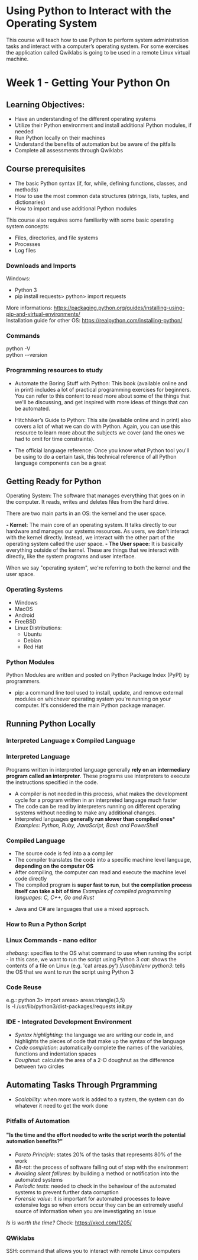 # Using Python to Interact with the Operating System
This course will teach how to use Python to perform system administration tasks and interact with a computer’s operating system. For some exercises the application called Qwiklabs is going to be used in a remote Linux virtual machine.

# Week 1 - Getting Your Python On
## Learning Objectives:
- Have an understanding of the different operating systems
- Utilize their Python environment and install additional Python modules, if needed
- Run Python locally on their machines
- Understand the benefits of automation but be aware of the pitfalls
- Complete all assessments through Qwiklabs

## Course prerequisites
- The basic Python syntax (if, for, while, defining functions, classes, and methods)
- How to use the most common data structures (strings, lists, tuples, and dictionaries)
- How to import and use additional Python modules

This course also requires some familiarity with some basic operating system concepts:
- Files, directories, and file systems
- Processes
- Log files

### Downloads and Imports
Windows:
- Python 3
- pip install requests> python> import requests 

More informations: https://packaging.python.org/guides/installing-using-pip-and-virtual-environments/  
Installation guide for other OS: https://realpython.com/installing-python/

### Commands
python -V  
python --version

### Programming resources to study
- Automate the Boring Stuff with Python: This book (available online and in print) includes a lot of practical programming exercises for beginners. You can refer to this content to read more about some of the things that we'll be discussing, and get inspired with more ideas of things that can be automated.

- Hitchhiker’s Guide to Python: This site (available online and in print) also covers a lot of what we can do with Python. Again, you can use this resource to learn more about the subjects we cover (and the ones we had to omit for time constraints).

- The official language reference: Once you know what Python tool you'll be using to do a certain task, this technical reference of all Python language components can be a great   

## Getting Ready for Python
Operating System: The software that manages everything that goes on in the computer. It reads, writes and deletes files from the hard drive.

There are two main parts in an OS: the kernel and the user space.

**- Kernel:** 
The main core of an operating system. It talks directly to our hardware and manages our systems resources. As users, we don't interact with the kernel directly. Instead, we interact with the other part of the operating system called the user space. 
**- The User space:**
It is basically everything outside of the kernel. These are things that we interact with directly, like the system programs and user interface. 

When we say "operating system", we're referring to both the kernel and the user space. 

### Operating Systems
- Windows 
- MacOS
- Android
- FreeBSD
- Linux
    Distributions:
    - Ubuntu
    - Debian
    - Red Hat

### Python Modules
Python Modules are written and posted on  Python Package Index (PyPI) by programmers.
- pip: a command line tool used to install, update, and remove external modules on whichever operating system you're running on your computer. It's considered the main Python package manager. 

## Running Python Locally
### Interpreted Language x Compiled Language
### Interpreted Language
Programs written in interpreted language generally **rely on an intermediary program called an interpreter**. These programs use interpreters to execute the instructions specified in the code. 
- A compiler is not needed in this process, what makes the development cycle for a program written in an interpreted language much faster
- The code can be read by interpreters running on different operating systems without needing to make any additional changes. 
- Interpreted languages **generally run slower than compiled ones***  
*Examples: Python, Ruby, JavaScript, Bash and PowerShell*
 
### Compiled Language
- The source code is fed into a a compiler
- The compiler translates the code into  a specific machine level language, **depending on the computer OS**   
- After compiling, the computer can read and execute the machine level code directly  
- The compiled program is **super fast to run**, but **the compilation process itself can take a bit of time** 
*Examples of compiled programming languages: C, C++, Go and Rust*

* Java and C# are languages that use a mixed approach.  
### How to Run a Python Script
### Linux Commands - nano editor
*shebang*: specifies to the OS what command to use when running the script - in this case, we want to run the script using Python 3
*cat*: shows the contents of a file on Linux (e.g. 'cat areas.py')
*!/usr/bin/env python3*: tells the OS that we want to run the script using Python 3

### Code Reuse
e.g.:
python 3> import areas> areas.triangle(3,5)  
ls -l /usr/lib/python3/dist-packages/requests
__init__.py

### IDE - Integrated Development Environment
- *Syntax highlighting*: the language we are writing our code in, and highlights the pieces of code that make up the syntax of the language
- *Code completion*: automatically complete the names of the variables, functions and indentation spaces
- *Doughnut*: calculate the area of a 2-D doughnut as the difference between two circles   

## Automating Tasks Through Prgramming
- *Scalability*: when more work is added to a system, the system can do whatever it need to get the work done

### Pitfalls of Automation
#### "Is the time and the effort needed to write the script worth the potential automation benefits?"
- *Pareto Principle*: states 20% of the tasks that represents 80% of the work
- *Bit-rot*: the process of software falling out of step with the environment
- *Avoiding silent fallures*: by building a method or notification into the automated systems
- *Periodic tests*: needed to check in the behaviour of the automated systems to prevent further data corruption
- *Forensic value*: it is important for automated processes to leave extensive logs so when errors occur they can be an extremely useful source of information when you are investigating an issue

*Is is worth the time?* Check: https://xkcd.com/1205/

### QWiklabs
SSH: command that allows you to interact with remote Linux computers


